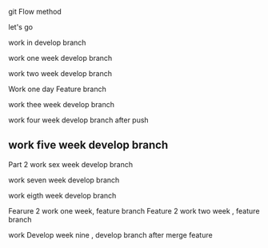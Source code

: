 git Flow method

let's go 

work in develop branch

work one week develop branch


work two week develop branch

Work one day Feature branch


work thee week develop branch


work four week develop branch after push

work five week develop branch 
--------------------------------
Part 2
work sex week develop branch

work seven week develop branch

work eigth week develop branch

Fearure 2 work one week, feature branch
Feature 2 work two week , feature branch

work Develop week nine , develop branch after merge feature
